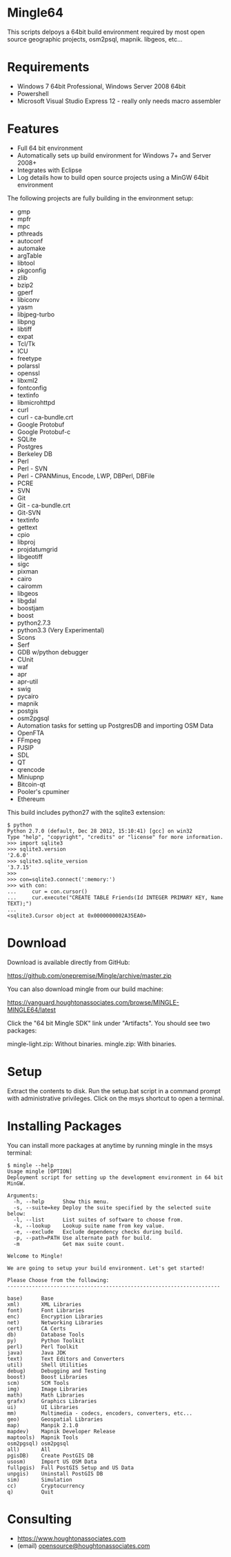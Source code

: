 Mingle64
===========

This scripts delpoys a 64bit build environment required by most open source geographic projects, osm2psql, mapnik. libgeos, etc... 

Requirements
============

* Windows 7 64bit Professional, Windows Server 2008 64bit
* Powershell
* Microsoft Visual Studio Express 12 - really only needs macro assembler

Features
============

* Full 64 bit environment
* Automatically sets up  build environment for Windows 7+ and Server 2008+
* Integrates with Eclipse
* Log details how to build open source projects using a MinGW 64bit environment

The following projects are fully building in the environment setup:

* gmp
* mpfr
* mpc
* pthreads
* autoconf
* automake
* argTable
* libtool
* pkgconfig
* zlib
* bzip2
* gperf
* libiconv
* yasm
* libjpeg-turbo
* libpng
* libtiff
* expat
* Tcl/Tk
* ICU
* freetype
* polarssl
* openssl
* libxml2
* fontconfig
* textinfo
* libmicrohttpd
* curl
* curl - ca-bundle.crt
* Google Protobuf
* Google Protobuf-c
* SQLite
* Postgres
* Berkeley DB
* Perl
* Perl - SVN
* Perl - CPANMinus, Encode, LWP, DBPerl, DBFile
* PCRE
* SVN
* Git
* Git - ca-bundle.crt
* Git-SVN
* textinfo
* gettext
* cpio
* libproj
* projdatumgrid
* libgeotiff
* sigc
* pixman
* cairo
* cairomm
* libgeos
* libgdal
* boostjam
* boost
* python2.7.3
* python3.3 (Very Experimental)
* Scons
* Serf
* GDB w/python debugger
* CUnit
* waf
* apr
* apr-util
* swig
* pycairo
* mapnik
* postgis
* osm2pgsql
* Automation tasks for setting up PostgresDB and importing OSM Data
* OpenFTA
* FFmpeg
* PJSIP
* SDL
* QT
* qrencode
* Miniupnp
* Bitcoin-qt
* Pooler's cpuminer
* Ethereum

This build includes python27 with the sqlite3 extension:

```
$ python
Python 2.7.0 (default, Dec 28 2012, 15:10:41) [gcc] on win32
Type "help", "copyright", "credits" or "license" for more information.
>>> import sqlite3
>>> sqlite3.version
'2.6.0'
>>> sqlite3.sqlite_version
'3.7.15'
>>>
>>> con=sqlite3.connect(':memory:')
>>> with con:
...     cur = con.cursor()
...     cur.execute("CREATE TABLE Friends(Id INTEGER PRIMARY KEY, Name TEXT);")
...
<sqlite3.Cursor object at 0x0000000002A35EA0>
```

Download
============

Download is available directly from GitHub:

https://github.com/onepremise/Mingle/archive/master.zip

You can also download mingle from our build machine:

https://vanguard.houghtonassociates.com/browse/MINGLE-MINGLE64/latest

Click the "64 bit Mingle SDK" link under "Artifacts". You should see two packages:

mingle-light.zip: Without binaries.
mingle.zip: With binaries.

Setup
============

Extract the contents to disk. Run the setup.bat script in a command prompt with administrative privileges. Click on the msys shortcut to open a terminal.

Installing Packages
============


You can install more packages at anytime by running mingle in the msys terminal:

```
$ mingle --help
Usage mingle [OPTION]
Deployment script for setting up the development environment in 64 bit MinGW.

Arguments:
  -h, --help      Show this menu.
  -s, --suite=key Deploy the suite specified by the selected suite below:
  -l, --list      List suites of software to choose from.
  -k, --lookup    Lookup suite name from key value.
  -e, --exclude   Exclude dependency checks during build.
  -p, --path=PATH Use alternate path for build.
  -m              Get max suite count.

Welcome to Mingle!

We are going to setup your build environment. Let's get started!

Please Choose from the following:
---------------------------------------------------------------------

base)      Base
xml)       XML Libraries
font)      Font Libraries
enc)       Encryption Libraries
net)       Networking Libraries
cert)      CA Certs
db)        Database Tools
py)        Python Toolkit
perl)      Perl Toolkit
java)      Java JDK
text)      Text Editors and Converters
util)      Shell Utilities
debug)     Debugging and Testing
boost)     Boost Libraries
scm)       SCM Tools
img)       Image Libraries
math)      Math Libraries
grafx)     Graphics Libraries
ui)        UI Libraries
mm)        Multimedia - codecs, encoders, converters, etc...
geo)       Geospatial Libraries
map)       Manpik 2.1.0
mapdev)    Mapnik Developer Release
maptools)  Mapnik Tools
osm2pgsql) osm2pgsql
all)       All
pgisDB)    Create PostGIS DB
usosm)     Import US OSM Data
fullpgis)  Full PostGIS Setup and US Data
unpgis)    Uninstall PostGIS DB
sim)       Simulation
cc)        Cryptocurrency
q)         Quit
```

Consulting
============

* https://www.houghtonassociates.com
* (email) opensource@houghtonassociates.com
